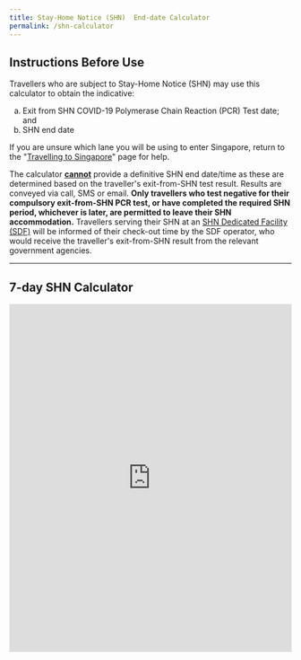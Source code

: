 ```yaml
---
title: Stay-Home Notice (SHN)  End-date Calculator
permalink: /shn-calculator
---
```

## Instructions Before Use 

Travellers who are subject to Stay-Home Notice (SHN) may use this calculator to obtain the indicative:
<ol style="list-style-type: lower-latin;">
	<li>Exit from SHN COVID-19 Polymerase Chain Reaction (PCR) Test date; and</li>
	<li>SHN end date</li>
	</ol>

If you are unsure which lane you will be using to enter Singapore, return to the "<a href="/arriving/overview" target="_blank">Travelling to Singapore</a>" page for help.

The calculator <u><b>cannot</b></u> provide a definitive SHN end date/time as these are determined based on the traveller's exit-from-SHN test result. Results are conveyed via call, SMS or email. <b>Only travellers who test negative for their compulsory exit-from-SHN PCR test, or have completed the required SHN period, whichever is later, are permitted to leave their SHN accommodation.</b> Travellers serving their SHN at an <a href="/health/shn#sdf" target="_blank">SHN Dedicated Facility (SDF)</a> will be informed of their check-out time by the SDF operator, who would receive the traveller's exit-from-SHN result from the relevant government agencies. 


-----

<div id="cal"></div>

<!--## 10-day SHN Calculator

<iframe width="100%" height="620" src="https://www.checkfirst.gov.sg/c/d0561e7d-ec2d-4575-83a9-274d5629bb8c" frameborder="0" allow="accelerometer; autoplay; clipboard-write; encrypted-media; gyroscope; picture-in-picture" allowfullscreen></iframe>-->

## 7-day SHN Calculator

<iframe width="100%" height="620" src="https://www.checkfirst.gov.sg/c/shn-date-calculator-2" frameborder="0" allow="accelerometer; autoplay; clipboard-write; encrypted-media; gyroscope; picture-in-picture" allowfullscreen></iframe>

<!--## 14+7-day SHN Calculator

<iframe width="100%" height="620" src="https://www.checkfirst.gov.sg/c/shn-date-calculator-3" frameborder="0" allow="accelerometer; autoplay; clipboard-write; encrypted-media; gyroscope; picture-in-picture" allowfullscreen></iframe>


## 21-day SHN Calculator

<iframe width="100%" height="620" src="https://www.checkfirst.gov.sg/c/9858b9c8-950e-4393-93f6-92afc1c47e3e" frameborder="0" allow="accelerometer; autoplay; clipboard-write; encrypted-media; gyroscope; picture-in-picture" allowfullscreen></iframe>-->